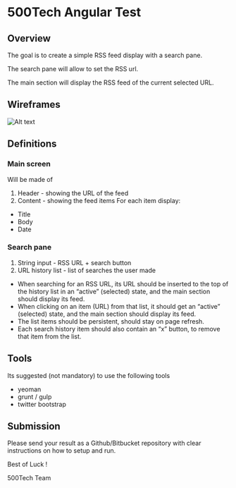 # 500Tech Angular Test

## Overview

The goal is to create a simple RSS feed display with a search pane.

The search pane will allow to set the RSS url.

The main section will display the RSS feed of the current selected URL.

## Wireframes
![Alt text](https://s3.amazonaws.com/500tech-shared/angular+home+assignment+500tech+wireframes.png)

## Definitions

### Main screen

Will be made of

1. Header - showing the URL of the feed
2. Content - showing the feed items
For each item display:
* Title 
* Body
* Date


### Search pane
1. String input - RSS URL + search button
2. URL history list - list of searches the user made

* When searching for an RSS URL, its URL should be inserted to the top of the history list in an “active” (selected) state, and the main section should display its feed.
* When clicking on an item (URL) from that list, it should get an “active” (selected) state, and the main section should display its feed.
* The list items should be persistent, should stay on page refresh.
* Each search history item should also contain an “x” button, to remove that item from the list.



## Tools

Its suggested (not mandatory) to use the following tools

* yeoman
* grunt / gulp
* twitter bootstrap

## Submission

Please send your result as a Github/Bitbucket repository with clear instructions on how to setup and run.


Best of Luck !

500Tech Team
